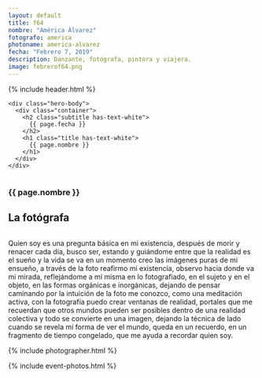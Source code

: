 ```yaml
---
layout: default
title: f64
nombre: "América Álvarez"
fotografo: america
photoname: america-alvarez
fecha: "Febrero 7, 2019"
description: Danzante, fotógrafa, pintora y viajera.
image: febrerof64.png
---
```

<div class="parallax-container">
  <section class="hero is-large has-text-centered parallax intro intro-america">
    {% include header.html %}
  
    <div class="hero-body">
      <div class="container">
        <h2 class="subtitle has-text-white">
          {{ page.fecha }}
        </h2>
        <h1 class="title has-text-white">
          {{ page.nombre }}
        </h1>
      </div>
    </div>
  </section>

  <section id="f64" class="hero is-white f64">
    <div class="hero-body">
      <div class="columns">
        <div class="column">
          <div class="column is-three-fifths">
            <h3>{{ page.nombre }}</h3>
            <h1>La fotógrafa</h1>
          </div>
          <div class="column is-three-fifths">
            <p>
            Quien soy es una pregunta básica en mi existencia, después de morir y renacer cada día, busco ser, estando y guiándome entre que la realidad es el sueño y la vida se va en un momento creo las imágenes puras de mi ensueño, a través de la foto reafirmo mi existencia, observo hacia donde va mi mirada, reflejándome a mí misma en lo fotografiado, en el sujeto y en el objeto, en las formas orgánicas e inorgánicas, dejando de pensar caminando por la intuición de la foto me conozco, como una meditación activa, con la fotografía puedo crear ventanas de realidad, portales que me recuerdan que otros mundos pueden ser posibles dentro de una realidad colectiva y todo se convierte en una imagen, dejando la técnica de lado cuando se revela mi forma de ver el mundo, queda en un recuerdo, en un fragmento de tiempo congelado, que me ayuda a recordar quien soy.
            </p>
          </div>
        </div>
      </div>
    </div>
  </section>
  
  <section class="hero is-white event">
    <div class="hero-body">
      <a name="eventos"></a>
      {% include photographer.html %}
    </div>
  </section>
  
  {% include event-photos.html %}
</div>